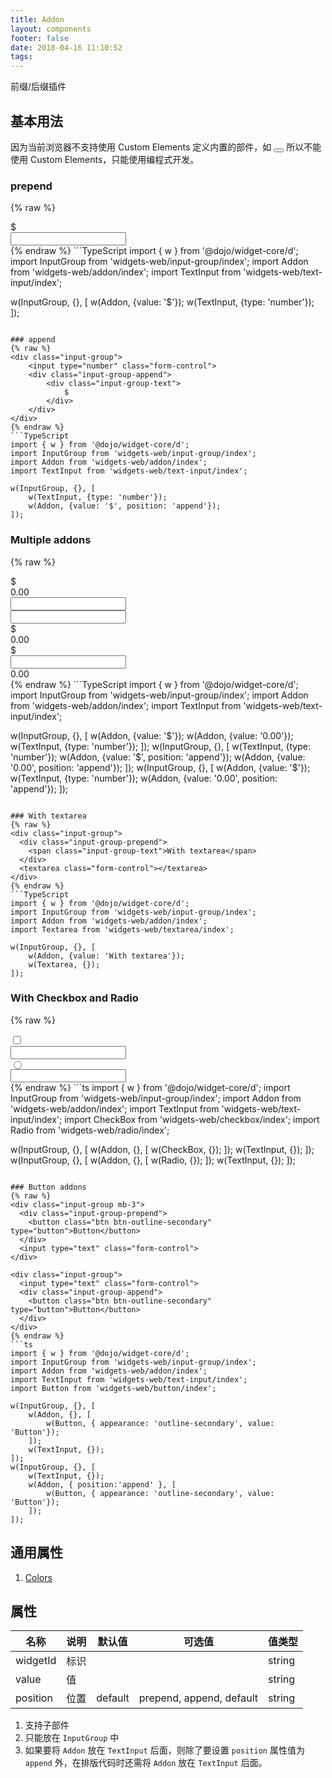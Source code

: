 ```yaml
---
title: Addon
layout: components
footer: false
date: 2018-04-16 11:10:52
tags:
---
```


前缀/后缀插件

## 基本用法

因为当前浏览器不支持使用 Custom Elements 定义内置的部件，如 <button is='my-button'></button> 所以不能使用 Custom Elements，只能使用编程式开发。

### prepend
{% raw %}
<div class="input-group">
    <div class="input-group-prepend">
        <div class="input-group-text">
            $
        </div>
    </div>
    <input type="number" class="form-control">
</div>
{% endraw %}
```TypeScript
import { w } from '@dojo/widget-core/d';
import InputGroup from 'widgets-web/input-group/index';
import Addon from 'widgets-web/addon/index';
import TextInput from 'widgets-web/text-input/index';

w(InputGroup, {}, [
    w(Addon, {value: '$'});
    w(TextInput, {type: 'number'});
]);
```

### append
{% raw %}
<div class="input-group">
    <input type="number" class="form-control">
    <div class="input-group-append">
        <div class="input-group-text">
            $
        </div>
    </div>
</div>
{% endraw %}
```TypeScript
import { w } from '@dojo/widget-core/d';
import InputGroup from 'widgets-web/input-group/index';
import Addon from 'widgets-web/addon/index';
import TextInput from 'widgets-web/text-input/index';

w(InputGroup, {}, [
    w(TextInput, {type: 'number'});
    w(Addon, {value: '$', position: 'append'});
]);
```

### Multiple addons
{% raw %}
<div class="input-group">
    <div class="input-group-prepend">
        <div class="input-group-text">
            $
        </div>
    </div>
    <div class="input-group-prepend">
        <div class="input-group-text">
            0.00
        </div>
    </div>
    <input type="number" class="form-control">
</div>
<div class="input-group mt-3">
    <input type="number" class="form-control">
    <div class="input-group-append">
        <div class="input-group-text">
            $
        </div>
    </div>
    <div class="input-group-append">
        <div class="input-group-text">
            0.00
        </div>
    </div>
</div>
<div class="input-group mt-3">
    <div class="input-group-prepend">
        <div class="input-group-text">
            $
        </div>
    </div>
    <input type="number" class="form-control">
    <div class="input-group-append">
        <div class="input-group-text">
            0.00
        </div>
    </div>
</div>
{% endraw %}
```TypeScript
import { w } from '@dojo/widget-core/d';
import InputGroup from 'widgets-web/input-group/index';
import Addon from 'widgets-web/addon/index';
import TextInput from 'widgets-web/text-input/index';

w(InputGroup, {}, [
    w(Addon, {value: '$'});
    w(Addon, {value: '0.00'});
    w(TextInput, {type: 'number'});
]);
w(InputGroup, {}, [
    w(TextInput, {type: 'number'});
    w(Addon, {value: '$', position: 'append'});
    w(Addon, {value: '0.00', position: 'append'});
]);
w(InputGroup, {}, [
    w(Addon, {value: '$'});
    w(TextInput, {type: 'number'});
    w(Addon, {value: '0.00', position: 'append'});
]);
```

### With textarea
{% raw %}
<div class="input-group">
  <div class="input-group-prepend">
    <span class="input-group-text">With textarea</span>
  </div>
  <textarea class="form-control"></textarea>
</div>
{% endraw %}
```TypeScript
import { w } from '@dojo/widget-core/d';
import InputGroup from 'widgets-web/input-group/index';
import Addon from 'widgets-web/addon/index';
import Textarea from 'widgets-web/textarea/index';

w(InputGroup, {}, [
    w(Addon, {value: 'With textarea'});
    w(Textarea, {});
]);
```

### With Checkbox and Radio
{% raw %}
<div class="input-group mb-3">
  <div class="input-group-prepend">
    <div class="input-group-text">
        <input type="checkbox">
    </div>
  </div>
  <input type="text" class="form-control">
</div>

<div class="input-group">
  <div class="input-group-prepend">
    <div class="input-group-text">
        <input type="radio">
    </div>
  </div>
  <input type="text" class="form-control">
</div>
{% endraw %}
```ts
import { w } from '@dojo/widget-core/d';
import InputGroup from 'widgets-web/input-group/index';
import Addon from 'widgets-web/addon/index';
import TextInput from 'widgets-web/text-input/index';
import CheckBox from 'widgets-web/checkbox/index';
import Radio from 'widgets-web/radio/index';

w(InputGroup, {}, [
    w(Addon, {}, [
        w(CheckBox, {});
    ]);
    w(TextInput, {});
]);
w(InputGroup, {}, [
    w(Addon, {}, [
        w(Radio, {});
    ]);
    w(TextInput, {});
]);
```

### Button addons
{% raw %}
<div class="input-group mb-3">
  <div class="input-group-prepend">
    <button class="btn btn-outline-secondary" type="button">Button</button>
  </div>
  <input type="text" class="form-control">
</div>

<div class="input-group">
  <input type="text" class="form-control">
  <div class="input-group-append">
    <button class="btn btn-outline-secondary" type="button">Button</button>
  </div>
</div>
{% endraw %}
```ts
import { w } from '@dojo/widget-core/d';
import InputGroup from 'widgets-web/input-group/index';
import Addon from 'widgets-web/addon/index';
import TextInput from 'widgets-web/text-input/index';
import Button from 'widgets-web/button/index';

w(InputGroup, {}, [
    w(Addon, {}, [
        w(Button, { appearance: 'outline-secondary', value: 'Button'});
    ]);
    w(TextInput, {});
]);
w(InputGroup, {}, [
    w(TextInput, {});
    w(Addon, { position:'append' }, [
        w(Button, { appearance: 'outline-secondary', value: 'Button'});
    ]);
]);
```

## 通用属性

1. [Colors](../Utilities/Colors.html)

## 属性

| 名称  | 说明 | 默认值 | 可选值 | 值类型 |
| ----- | ------ | ----- | ----- | --------- |
| widgetId | 标识 | | | string |
| value | 值 | | | string |
| position | 位置 | default | prepend, append, default | string |

1. 支持子部件
1. 只能放在 `InputGroup` 中
1. 如果要将 `Addon` 放在 `TextInput` 后面，则除了要设置 `position` 属性值为 `append` 外，在排版代码时还需将 `Addon` 放在 `TextInput` 后面。